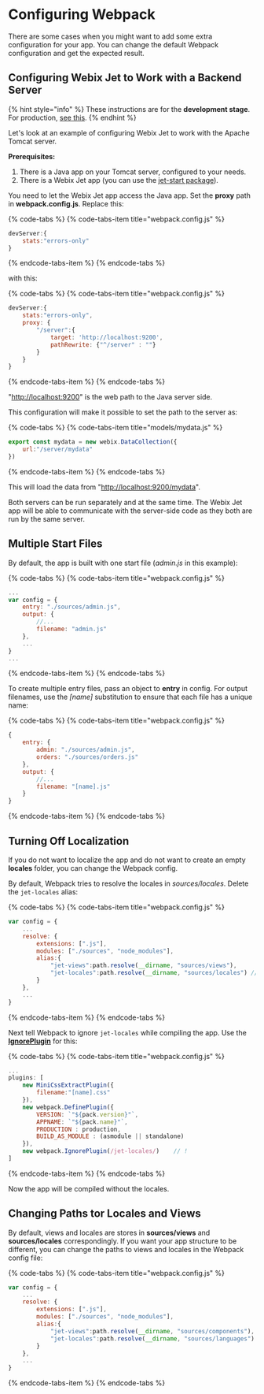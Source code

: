 # Configuring Webpack

There are some cases when you might want to add some extra configuration for your app. You can change the default Webpack configuration and get the expected result.

## Configuring Webix Jet to Work with a Backend Server

{% hint style="info" %}
These instructions are for the **development stage**. For production, [see this](deploying-and-testing.md).
{% endhint %}

Let's look at an example of configuring Webix Jet to work with the Apache Tomcat server.

**Prerequisites:**

1. There is a Java app on your Tomcat server, configured to your needs.
2. There is a Webix Jet app \(you can use the [jet-start package](https://github.com/webix-hub/jet-start)\).

You need to let the Webix Jet app access the Java app. Set the **proxy** path in **webpack.config.js**. Replace this:

{% code-tabs %}
{% code-tabs-item title="webpack.config.js" %}
```javascript
devServer:{
    stats:"errors-only"
}
```
{% endcode-tabs-item %}
{% endcode-tabs %}

with this:

{% code-tabs %}
{% code-tabs-item title="webpack.config.js" %}
```javascript
devServer:{
    stats:"errors-only",
    proxy: {
        "/server":{
            target: 'http://localhost:9200',
            pathRewrite: {"^/server" : ""}
        }    
    }
}
```
{% endcode-tabs-item %}
{% endcode-tabs %}

"[http://localhost:9200](http://localhost:9200)" is the web path to the Java server side.

This configuration will make it possible to set the path to the server as:

{% code-tabs %}
{% code-tabs-item title="models/mydata.js" %}
```javascript
export const mydata = new webix.DataCollection({        
    url:"/server/mydata"
})
```
{% endcode-tabs-item %}
{% endcode-tabs %}

This will load the data from "[http://localhost:9200/mydata](http://localhost:9200/mydata)".

Both servers can be run separately and at the same time. The Webix Jet app will be able to communicate with the server-side code as they both are run by the same server.

## Multiple Start Files

By default, the app is built with one start file \(_admin.js_ in this example\):

{% code-tabs %}
{% code-tabs-item title="webpack.config.js" %}
```javascript
...
var config = {
    entry: "./sources/admin.js",
    output: {
        //...
        filename: "admin.js"
    },
    ...
}
...
```
{% endcode-tabs-item %}
{% endcode-tabs %}

To create multiple entry files, pass an object to **entry** in config. For output filenames, use the _\[name\]_ substitution to ensure that each file has a unique name:

{% code-tabs %}
{% code-tabs-item title="webpack.config.js" %}
```javascript
{
    entry: {
        admin: "./sources/admin.js",
        orders: "./sources/orders.js"
    },
    output: {
        //...
        filename: "[name].js"
    }
}
```
{% endcode-tabs-item %}
{% endcode-tabs %}

## Turning Off Localization

If you do not want to localize the app and do not want to create an empty **locales** folder, you can change the Webpack config.

By default, Webpack tries to resolve the locales in _sources/locales_. Delete the `jet-locales` alias:

{% code-tabs %}
{% code-tabs-item title="webpack.config.js" %}
```javascript
var config = {
    ...
    resolve: {
        extensions: [".js"],
        modules: ["./sources", "node_modules"],
        alias:{
            "jet-views":path.resolve(__dirname, "sources/views"),
            "jet-locales":path.resolve(__dirname, "sources/locales") // !
        }
    },
    ...
}
```
{% endcode-tabs-item %}
{% endcode-tabs %}

Next tell Webpack to ignore `jet-locales` while compiling the app. Use the [**IgnorePlugin**](https://webpack.js.org/plugins/ignore-plugin/) for this:

{% code-tabs %}
{% code-tabs-item title="webpack.config.js" %}
```javascript
...
plugins: [
    new MiniCssExtractPlugin({
        filename:"[name].css"
    }),
    new webpack.DefinePlugin({
        VERSION: `"${pack.version}"`,
        APPNAME: `"${pack.name}"`,
        PRODUCTION : production,
        BUILD_AS_MODULE : (asmodule || standalone)
    }),
    new webpack.IgnorePlugin(/jet-locales/)    // !
]
```
{% endcode-tabs-item %}
{% endcode-tabs %}

Now the app will be compiled without the locales.

## Changing Paths tor Locales and Views

By default, views and locales are stores in **sources/views** and **sources/locales** correspondingly. If you want your app structure to be different, you can change the paths to views and locales in the Webpack config file:

{% code-tabs %}
{% code-tabs-item title="webpack.config.js" %}
```javascript
var config = {
    ...
    resolve: {
        extensions: [".js"],
        modules: ["./sources", "node_modules"],
        alias:{
            "jet-views":path.resolve(__dirname, "sources/components"),    // !
            "jet-locales":path.resolve(__dirname, "sources/languages")     // !
        }
    },
    ...
}
```
{% endcode-tabs-item %}
{% endcode-tabs %}

